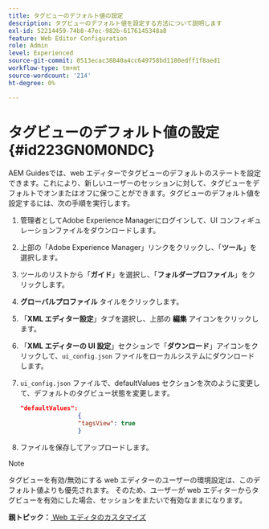```yaml
---
title: タグビューのデフォルト値の設定
description: タグビューのデフォルト値を設定する方法について説明します
exl-id: 52214459-74b8-47ec-982b-6176145348a8
feature: Web Editor Configuration
role: Admin
level: Experienced
source-git-commit: 0513ecac38840a4cc649758bd1180edff1f8aed1
workflow-type: tm+mt
source-wordcount: '214'
ht-degree: 0%

---
```


# タグビューのデフォルト値の設定 {#id223GN0M0NDC}

AEM Guidesでは、web エディターでタグビューのデフォルトのステートを設定できます。これにより、新しいユーザーのセッションに対して、タグビューをデフォルトでオンまたはオフに保つことができます。タグビューのデフォルト値を設定するには、次の手順を実行します。

1. 管理者としてAdobe Experience Managerにログインして、UI コンフィギュレーションファイルをダウンロードします。
1. 上部の「Adobe Experience Manager」リンクをクリックし、「**ツール**」を選択します。
1. ツールのリストから「**ガイド**」を選択し、「**フォルダープロファイル**」をクリックします。
1. **グローバルプロファイル** タイルをクリックします。
1. 「**XML エディター設定**」タブを選択し、上部の **編集** アイコンをクリックします。
1. 「**XML エディターの UI 設定**」セクションで「**ダウンロード**」アイコンをクリックして、`ui_config.json` ファイルをローカルシステムにダウンロードします。
1. `ui_config.json` ファイルで、defaultValues セクションを次のように変更して、デフォルトのタグビュー状態を変更します。

   ```json
   "defaultValues":
                   {
                   "tagsView": true
                   }
   ```

1. ファイルを保存してアップロードします。

>[!NOTE]
>
> タグビューを有効/無効にする web エディターのユーザーの環境設定は、このデフォルト値よりも優先されます。 そのため、ユーザーが web エディターからタグビューを有効にした場合、セッションをまたいで有効なままになります。

**親トピック：**[ Web エディタのカスタマイズ ](conf-web-editor.md)
